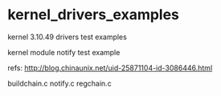 # kernel_drivers_examples
kernel 3.10.49 drivers test examples

kernel module notify test example

refs: http://blog.chinaunix.net/uid-25871104-id-3086446.html

buildchain.c notify.c regchain.c
